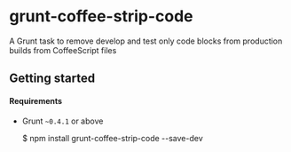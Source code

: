 # grunt-coffee-strip-code

A Grunt task to remove develop and test only code blocks from production builds from CoffeeScript files

## Getting started

#### Requirements

 - Grunt `~0.4.1` or above

    $ npm install grunt-coffee-strip-code --save-dev

